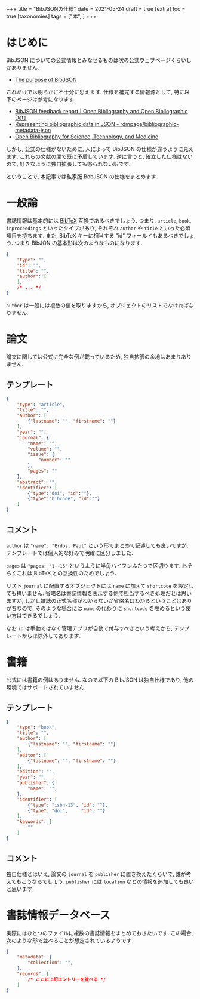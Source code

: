 +++
title = "BibJSONの仕様"
date = 2021-05-24
draft = true
[extra]
toc = true
[taxonomies]
tags = ["本", ]
+++

# はじめに

BibJSON についての公式情報とみなせるものは次の公式ウェブページくらいしかありません.

* [The purpose of BibJSON](http://okfnlabs.org/bibjson/)

これだけでは明らかに不十分に思えます. 仕様を補完する情報源として, 特に以下のページは参考になります.

* [BibJSON feedback report | Open Bibliography and Open Bibliographic Data](http://openbiblio.net/p/jiscopenbib2/bibjson-feedback-report/index.html)
* [Representing bibliographic data in JSON - rdmpage/bibliographic-metadata-json](https://github.com/rdmpage/bibliographic-metadata-json)
* [Open Bibliography for Science, Technology, and Medicine](https://aspace.repository.cam.ac.uk/bitstream/handle/1810/238394/obs-final.html?sequence=1&isAllowed=y)

しかし, 公式の仕様がないために, 人によって BibJSON の仕様が違うように見えます. これらの文献の間で既に矛盾しています.
逆に言うと, 確立した仕様はないので, 好きなように独自拡張しても怒られない訳です.

ということで, 本記事では私家版 BobJSON の仕様をまとめます.


# 一般論

書誌情報は基本的には [BibTeX](https://ja.wikipedia.org/wiki/BibTeX) 互換であるべきでしょう. つまり, 
`article`, `book`, `inproceedings` といったタイプがあり, 
それぞれ `author` や `title` といった必須項目を持ちます.
また, BibTeX キーに相当する "id" フィールドもあるべきでしょう.
つまり BibJON の基本形は次のようなものになります.

```json
{
    "type": "", 
    "id": "",
    "title": "",
    "author": [
    ],
    /* ... */
}
```

`author` は一般には複数の値を取りますから, オブジェクトのリストでなければなりません.


# 論文

論文に関しては公式に完全な例が載っているため, 独自拡張の余地はあまりありません.

## テンプレート

```json
{
    "type": "article", 
    "title": "",
    "author": [
        {"lastname": "", "firstname": ""}
    ],
    "year": "",
    "journal": {
        "name": "",
        "volume": "",
        "issue": {
            "number": ""
        },
        "pages": ""
    },
    "abstract": "",
    "identifier": [
        {"type":"doi", "id":""},
        {"type":"bibcode", "id":""}
    ]
}
```

## コメント

`author` は `"name": "Erdös, Paul"` という形でまとめて記述しても良いですが, テンプレートでは個人的な好みで明確に区分しました.

`pages` は `"pages: "1--15"` というように半角ハイフンふたつで区切ります. おそらくこれは BibTeX との互換性のためでしょう.

リスト `journal` に配置するオブジェクトには `name` に加えて `shortcode` を設定しても構いません.
省略名は書誌情報を表示する側で担当するべき処理だとは思いますが, 
しかし雑誌の正式名称がわからないが省略名はわかるということはありがちなので, 
そのような場合には `name` の代わりに `shortcode` を埋めるという使い方はできるでしょう.

なお `id` は手動ではなく管理アプリが自動で付与すべきという考えから, テンプレートからは除外してあります.


# 書籍

公式には書籍の例はありません. なので以下の BibJSON は独自仕様であり, 他の環境ではサポートされていません.

## テンプレート

```json
{
    "type": "book",
    "title": "",
    "author": [
        {"lastname": "", "firstname": ""}
    ],
    "editor": [
        {"lastname": "", "firstname": ""}
    ],
    "edition": "",
    "year": "",
    "publisher": {
        "name": "",
    },
    "identifier": [
        {"type": "isbn-13", "id": ""},
        {"type": "doi",     "id": ""}
    ],
    "keywords": [
        ""
    ]
}
```

## コメント

独自仕様とはいえ, 論文の `journal` を `publisher` に置き換えたくらいで, 誰が考えてもこうなるでしょう.
`publisher` には `location` などの情報を追加しても良いと思います.


# 書誌情報データベース

実際にはひとつのファイルに複数の書誌情報をまとめておきたいです.
この場合, 次のような形で並べることが想定されているようです.

```json
{
    "metadata": {
        "collection": "",
    },
    "records": [
        /* ここに上記エントリーを並べる */
    ]
}
```

